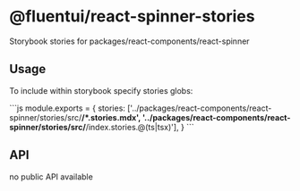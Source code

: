 # @fluentui/react-spinner-stories

Storybook stories for packages/react-components/react-spinner

## Usage

To include within storybook specify stories globs:

\`\`\`js
module.exports = {
stories: ['../packages/react-components/react-spinner/stories/src/**/*.stories.mdx', '../packages/react-components/react-spinner/stories/src/**/index.stories.@(ts|tsx)'],
}
\`\`\`

## API

no public API available
